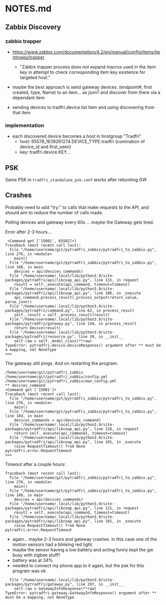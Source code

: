 # NOTES.md

## Zabbix Discovery

### zabbix trapper

* https://www.zabbix.com/documentation/4.2/en/manual/config/items/itemtypes/trapper
  * "Zabbix trapper process does not expand macros used in the item key in attempt to check corresponding item key existence for targeted host."
* maybe the best approach is send gateway devices. (endpoint#, first created, type, Name) to an item... as json? and discover from there via a dependant item

* sending devices to tradfri.device.list Item and using discovering from that item

### implementation

* each discovered device becomes a host in hostgroup "Tradfri"
  * host: 65578_1639261274.DEVICE_TYPE.tradfri (comination of device_id and first_seen)
  * key: tradfri.device.KEY...

## PSK

Same PSK in ```tradfri_standalone_psk.conf``` works after rebooting GW

## Crashes

Probably need to add "try:" to calls that make requests to the API, and should aim to reduce the number of calls made.

Polling devices and gateway every 60s ... maybe the Gateway gets tired.

Error after 2-3 hours...
```
 <Command get ['15001', 65582]>]
Traceback (most recent call last):
  File "/home/username/git/pytradfri_zabbix/pytradfri_to_zabbix.py", line 276, in <module>
    main()
  File "/home/username/git/pytradfri_zabbix/pytradfri_to_zabbix.py", line 168, in main
    devices = api(devices_commands)
  File "/home/username/.local/lib/python3.9/site-packages/pytradfri/api/libcoap_api.py", line 131, in request
    result = self._execute(api_command, timeout=timeout)
  File "/home/username/.local/lib/python3.9/site-packages/pytradfri/api/libcoap_api.py", line 106, in _execute
    api_command.process_result(_process_output(return_value, parse_json))
  File "/home/username/.local/lib/python3.9/site-packages/pytradfri/command.py", line 62, in process_result
    self._result = self._process_result(result)
  File "/home/username/.local/lib/python3.9/site-packages/pytradfri/gateway.py", line 144, in process_result
    return Device(result)
  File "/home/username/.local/lib/python3.9/site-packages/pytradfri/resource.py", line 39, in __init__
    self.raw = self._model_class(**raw)
TypeError: pytradfri.device.DeviceResponse() argument after ** must be a mapping, not NoneType
>>>
```
The gateway still pings.
And on restarting the program: 
```
/home/username/git/pytradfri_zabbix /home/username/git/pytradfri_zabbix/config.yml /home/username/git/pytradfri_zabbix/own_config.yml
** devices_command
<Command get ['15001']>
Traceback (most recent call last):
  File "/home/username/git/pytradfri_zabbix/pytradfri_to_zabbix.py", line 276, in <module>
    main()
  File "/home/username/git/pytradfri_zabbix/pytradfri_to_zabbix.py", line 164, in main
    devices_commands = api(devices_command)
  File "/home/username/.local/lib/python3.9/site-packages/pytradfri/api/libcoap_api.py", line 126, in request
    return self._execute(api_commands, timeout=timeout)
  File "/home/username/.local/lib/python3.9/site-packages/pytradfri/api/libcoap_api.py", line 101, in _execute
    raise RequestTimeout() from None
pytradfri.error.RequestTimeout
>>>
```

Timeout after a couple hours:
```
Traceback (most recent call last):
  File "/home/username/git/pytradfri_zabbix/pytradfri_to_zabbix.py", line 276, in <module>
    main()
  File "/home/username/git/pytradfri_zabbix/pytradfri_to_zabbix.py", line 168, in main
    devices = api(devices_commands)
  File "/home/username/.local/lib/python3.9/site-packages/pytradfri/api/libcoap_api.py", line 131, in request
    result = self._execute(api_command, timeout=timeout)
  File "/home/username/.local/lib/python3.9/site-packages/pytradfri/api/libcoap_api.py", line 101, in _execute
    raise RequestTimeout() from None
pytradfri.error.RequestTimeout
```

- again... maybe 2-3 hours and gateway crashes. in this case one of the motion sensors had a blinking red light.
- maybe the sensor having a low battery and acting funny kept the gw busy with zigbee stuff?
- battery was at 34%
- needed to connect my phone app to it again, but the psk for this program was ok.

```
  File "/home/username/.local/lib/python3.9/site-packages/pytradfri/gateway.py", line 297, in __init__
    self.raw = GatewayInfoResponse(**raw)
TypeError: pytradfri.gateway.GatewayInfoResponse() argument after ** must be a mapping, not NoneType
```
